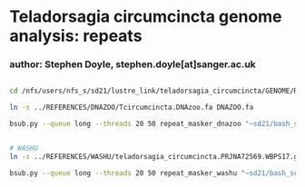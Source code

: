# Teladorsagia circumcincta genome analysis: repeats

### author: Stephen Doyle, stephen.doyle[at]sanger.ac.uk





```bash

cd /nfs/users/nfs_s/sd21/lustre_link/teladorsagia_circumcincta/GENOME/REPEATS

ln -s ../REFERENCES/DNAZOO/Tcircumcincta.DNAzoo.fa DNAZOO.fa

bsub.py --queue long --threads 20 50 repeat_masker_dnazoo "~sd21/bash_scripts/run_genome_repeatmasker DNAZOO DNAZOO.fa"


# WASHU
ln -s ../REFERENCES/WASHU/teladorsagia_circumcincta.PRJNA72569.WBPS17.genomic.fa WASHU.fa

bsub.py --queue long --threads 20 50 repeat_masker_washu "~sd21/bash_scripts/run_genome_repeatmasker WASHU WASHU.fa"

```